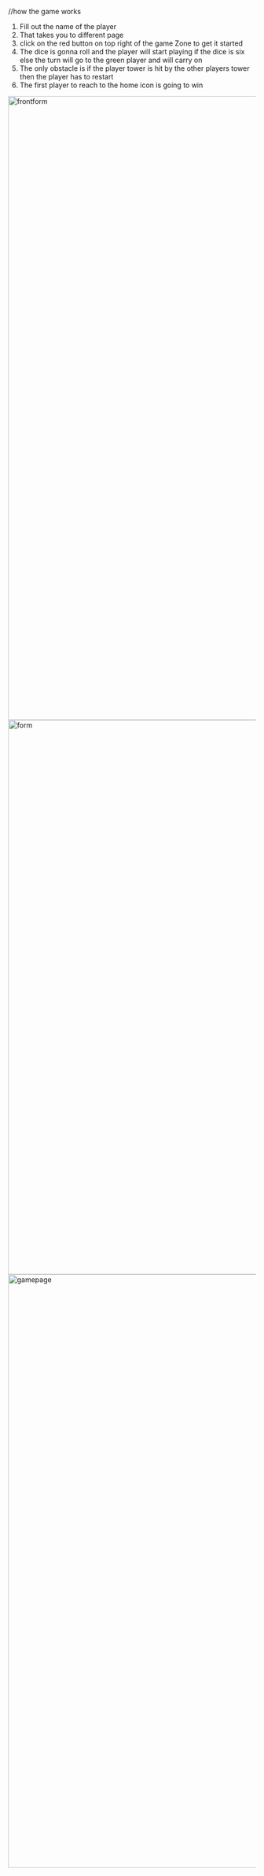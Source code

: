 //how the game works

1. Fill out the name of the player 
2. That takes you to different page 
3. click on the red button on top right of the game Zone to get it started 
4. The dice is gonna roll and the player will start playing if the dice is six else the turn will go to the green player and will carry on 
5. The only obstacle is if the player tower is hit by the other players tower then the player has to restart
6. The first player to reach to the home icon is going to win

<img width="1269" alt="frontform" src="https://user-images.githubusercontent.com/31579495/32294215-1e289ee4-bf0b-11e7-809a-faa4b7a65eae.png">
<img width="1128" alt="form" src="https://user-images.githubusercontent.com/31579495/32294241-32ce77b0-bf0b-11e7-8600-6ea9c0a4a87d.png">
<img width="1207" alt="gamepage" src="https://user-images.githubusercontent.com/31579495/32294260-3cade518-bf0b-11e7-94da-feaad3db6381.png">
